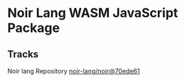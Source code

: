 # Noir Lang WASM JavaScript Package

## Tracks
Noir lang Repository [noir-lang/noir@70ede61](https://github.com/noir-lang/noir/tree/70ede61d52e3ffa64c43c435767e99fac3185a61)